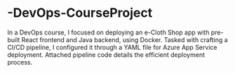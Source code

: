 # -DevOps-CourseProject
In a DevOps course, I focused on deploying an e-Cloth Shop app with pre-built React frontend and Java backend, using Docker. Tasked with crafting a CI/CD pipeline, I configured it through a YAML file for Azure App Service deployment. Attached pipeline code details the efficient deployment process.
